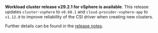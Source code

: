 **Workload cluster release v29.2.1 for vSphere is available**. This release updates `cluster-vsphere` to `v0.68.1` and `cloud-provider-vsphere-app` to `v1.12.0` to improve reliability of the CSI driver when creating new clusters.

Further details can be found in the [release notes](https://docs.giantswarm.io/changes/workload-cluster-releases-vsphere/releases/vsphere-29.2.1).

